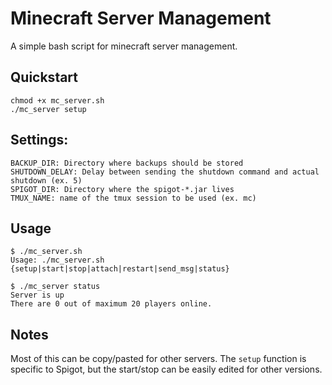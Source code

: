 # Minecraft Server Management

A simple bash script for minecraft server management.

## Quickstart

```
chmod +x mc_server.sh
./mc_server setup
```

## Settings:

```
BACKUP_DIR: Directory where backups should be stored
SHUTDOWN_DELAY: Delay between sending the shutdown command and actual shutdown (ex. 5)
SPIGOT_DIR: Directory where the spigot-*.jar lives
TMUX_NAME: name of the tmux session to be used (ex. mc)
```

## Usage

```
$ ./mc_server.sh
Usage: ./mc_server.sh {setup|start|stop|attach|restart|send_msg|status}

$ ./mc_server status
Server is up
There are 0 out of maximum 20 players online.
```

## Notes

Most of this can be copy/pasted for other servers. The `setup` function is specific to Spigot, but the start/stop can be easily edited for other versions.
